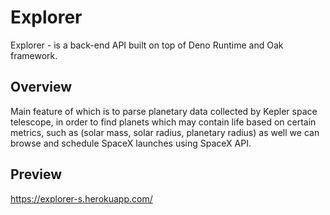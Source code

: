 # Explorer

Explorer - is a back-end API built on top of Deno Runtime and Oak framework.

## Overview

Main feature of which is to parse planetary data collected by Kepler space telescope, in order to find planets which may contain life based on certain metrics, such as (solar mass, solar radius, planetary radius) as well we can browse and schedule SpaceX launches using SpaceX API.

## Preview

https://explorer-s.herokuapp.com/
